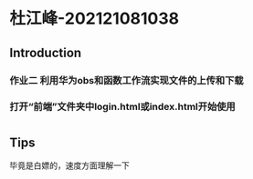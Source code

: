 # 杜江峰-202121081038

## Introduction
### 作业二 利用华为obs和函数工作流实现文件的上传和下载
### 打开“前端”文件夹中login.html或index.html开始使用
# 

## Tips
毕竟是白嫖的，速度方面理解一下
